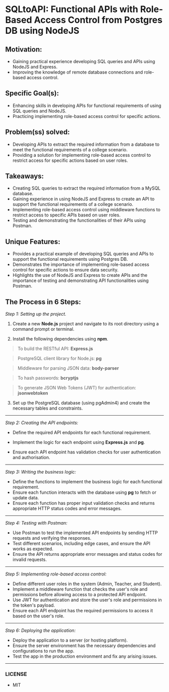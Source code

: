 # **SQLtoAPI: Functional APIs with Role-Based Access Control from Postgres DB using NodeJS** 
## **Motivation:**
* Gaining practical experience developing SQL queries and APIs using NodeJS and Express. 
* Improving the knowledge of remote database connections and role-based access control.

## **Specific Goal(s):**
* Enhancing skills in developing APIs for functional requirements of using SQL queries and NodeJS. 
* Practicing implementing role-based access control for specific actions.

## **Problem(ss) solved:**
* Developing APIs to extract the required information from a database to meet the functional requirements of a college scenario. 
* Providing a solution for implementing role-based access control to restrict access for specific actions based on user roles.

## **Takeaways:**
* Creating SQL queries to extract the required information from a MySQL database. 
* Gaining experience in using NodeJS and Express to create an API to support the functional requirements of a college scenario. 
* Implementing role-based access control using middleware functions to restrict access to specific APIs based on user roles. 
* Testing and demonstrating the functionalities of their APIs using Postman.

## **Unique Features:**
* Provides a practical example of developing SQL queries and APIs to support the functional requirements using Postgres DB. 
* Demonstrates the importance of implementing role-based access control for specific actions to ensure data security. 
* Highlights the use of NodeJS and Express to create APIs and the importance of testing and demonstrating API functionalities using Postman.

## **The Process in 6 Steps:**
_Step 1: Setting up the project._
1.	Create a new **Node.js** project and navigate to its root directory using a command prompt or terminal.

2.	Install the following dependencies using **npm**.

>To build the RESTful API: **Express.js**

>PostgreSQL client library for Node.js: **pg** 

>Middleware for parsing JSON data: **body-parser**

>To hash passwords: **bcryptjs**

>To generate JSON Web Tokens (JWT) for authentication: **jsonwebtoken**

3.	Set up the PostgreSQL database (using pgAdmin4) and create the necessary tables and constraints.
---
_Step 2: Creating the API endpoints:_
* Define the required API endpoints for each functional requirement.
* Implement the logic for each endpoint using **Express.js** and **pg**.
 
* Ensure each API endpoint has validation checks for user authentication and authorisation.
---
_Step 3: Writing the business logic:_
* Define the functions to implement the business logic for each functional requirement.
* Ensure each function interacts with the database using **pg** to fetch or update data.
* Ensure each function has proper input validation checks and returns appropriate HTTP status codes and error messages.
---
_Step 4: Testing with Postman:_
* Use Postman to test the implemented API endpoints by sending HTTP requests and verifying the responses.
* Test different scenarios, including edge cases, and ensure the API works as expected.
* Ensure the API returns appropriate error messages and status codes for invalid requests.
---
_Step 5: Implementing role-based access control:_
* Define different user roles in the system (Admin, Teacher, and Student).
* Implement a middleware function that checks the user's role and permissions before allowing access to a protected API endpoint.
* Use JWT for authentication and store the user's role and permissions in the token's payload.
* Ensure each API endpoint has the required permissions to access it based on the user's role.
---
_Step 6: Deploying the application:_
* Deploy the application to a server (or hosting platform).
* Ensure the server environment has the necessary dependencies and configurations to run the app.
* Test the app in the production environment and fix any arising issues.
---
### **LICENSE**
* MIT
